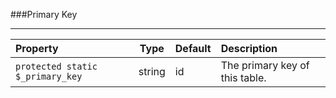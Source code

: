 ###Primary Key

----------

Property                         | Type            | Default       | Description      
:------------------------------- | :-------------: | :------------ | :---------------  
`protected static $_primary_key` | string          | id            | The primary key of this table. 
